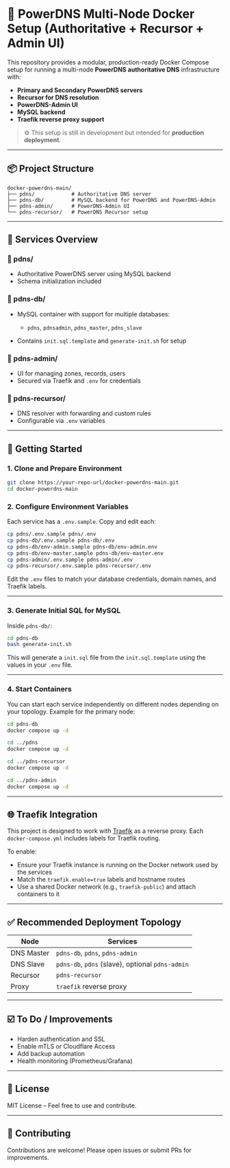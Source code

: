 # 🚀 PowerDNS Multi-Node Docker Setup (Authoritative + Recursor + Admin UI)

This repository provides a modular, production-ready Docker Compose setup for running a multi-node **PowerDNS authoritative DNS** infrastructure with:

* **Primary and Secondary PowerDNS servers**
* **Recursor for DNS resolution**
* **PowerDNS-Admin UI**
* **MySQL backend**
* **Traefik reverse proxy support**

> ⚙️ This setup is still in development but intended for **production deployment**.

---

## 📦 Project Structure

```
docker-powerdns-main/
├── pdns/            # Authoritative DNS server
├── pdns-db/         # MySQL backend for PowerDNS and PowerDNS-Admin
├── pdns-admin/      # PowerDNS-Admin UI
└── pdns-recursor/   # PowerDNS Recursor setup
```

---

## 🔧 Services Overview

### 🔸 pdns/

* Authoritative PowerDNS server using MySQL backend
* Schema initialization included

### 🔸 pdns-db/

* MySQL container with support for multiple databases:

  * `pdns`, `pdnsadmin`, `pdns_master`, `pdns_slave`
* Contains `init.sql.template` and `generate-init.sh` for setup

### 🔸 pdns-admin/

* UI for managing zones, records, users
* Secured via Traefik and `.env` for credentials

### 🔸 pdns-recursor/

* DNS resolver with forwarding and custom rules
* Configurable via `.env` variables

---

## 🚀 Getting Started

### 1. Clone and Prepare Environment

```bash
git clone https://your-repo-url/docker-powerdns-main.git
cd docker-powerdns-main
```

### 2. Configure Environment Variables

Each service has a `.env.sample`. Copy and edit each:

```bash
cp pdns/.env.sample pdns/.env
cp pdns-db/.env.sample pdns-db/.env
cp pdns-db/env-admin.sample pdns-db/env-admin.env
cp pdns-db/env-master.sample pdns-db/env-master.env
cp pdns-admin/.env.sample pdns-admin/.env
cp pdns-recursor/.env.sample pdns-recursor/.env
```

Edit the `.env` files to match your database credentials, domain names, and Traefik labels.

---

### 3. Generate Initial SQL for MySQL

Inside `pdns-db/`:

```bash
cd pdns-db
bash generate-init.sh
```

This will generate a `init.sql` file from the `init.sql.template` using the values in your `.env` file.

---

### 4. Start Containers

You can start each service independently on different nodes depending on your topology. Example for the primary node:

```bash
cd pdns-db
docker compose up -d

cd ../pdns
docker compose up -d

cd ../pdns-recursor
docker compose up -d

cd ../pdns-admin
docker compose up -d
```

---

## 🌐 Traefik Integration

This project is designed to work with [Traefik](https://traefik.io/) as a reverse proxy. Each `docker-compose.yml` includes labels for Traefik routing.

To enable:

* Ensure your Traefik instance is running on the Docker network used by the services
* Match the `traefik.enable=true` labels and hostname routes
* Use a shared Docker network (e.g., `traefik-public`) and attach containers to it

---

## ✅ Recommended Deployment Topology

| Node       | Services                                         |
| ---------- | ------------------------------------------------ |
| DNS Master | `pdns-db`, `pdns`, `pdns-admin`                  |
| DNS Slave  | `pdns-db`, `pdns` (slave), optional `pdns-admin` |
| Recursor   | `pdns-recursor`                                  |
| Proxy      | `traefik` reverse proxy                          |

---

## ☑️ To Do / Improvements

* Harden authentication and SSL
* Enable mTLS or Cloudflare Access
* Add backup automation
* Health monitoring (Prometheus/Grafana)

---

## 📜 License

MIT License – Feel free to use and contribute.

---

## 🤝 Contributing

Contributions are welcome! Please open issues or submit PRs for improvements.
